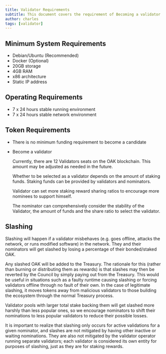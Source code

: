 ```yaml
---
title: Validator Requirements
subtitle: This document covers the requirement of Becoming a validator
author: charles
tags: [validator]
---
```


## Minimum System Requirements
- Debian/Ubuntu (Recommended)
- Docker (Optional)
- 20GB storage
- 4GB RAM
- x86 architecture
- Static IP address

## Operating Requirements

- 7 x 24 hours stable running environment
- 7 x 24 hours stable network environment

## Token Requirements
- There is no minimum funding requirement to become a candidate
- Become a validator

	Currently, there are 12 Validators seats on the OAK blockchain. This amount may be adjusted as needed in the future.

	Whether to be selected as a validator depends on the amount of staking funds. Staking funds can be provided by validators and nominators.

	Validator can set more staking reward sharing ratios to encourage more nominees to support himself.

	The nominator can comprehensively consider the stability of the Validator, the amount of funds and the share ratio to select the validator.
## Slashing

Slashing will happen if a validator misbehaves (e.g. goes offline, attacks the network, or runs modified software) in the network. They and their nominators will get slashed by losing a percentage of their bonded/staked OAK.

Any slashed OAK will be added to the Treasury. The rationale for this (rather than burning or distributing them as rewards) is that slashes may then be reverted by the Council by simply paying out from the Treasury. This would be useful in situations such as a faulty runtime causing slashing or forcing validators offline through no fault of their own. In the case of legitimate slashing, it moves tokens away from malicious validators to those building the ecosystem through the normal Treasury process.

Validator pools with larger total stake backing them will get slashed more harshly than less popular ones, so we encourage nominators to shift their nominations to less popular validators to reduce their possible losses.

It is important to realize that slashing only occurs for active validations for a given nominator, and slashes are not mitigated by having other inactive or waiting nominations. They are also not mitigated by the validator operator running separate validators; each validator is considered its own entity for purposes of slashing, just as they are for staking rewards.
